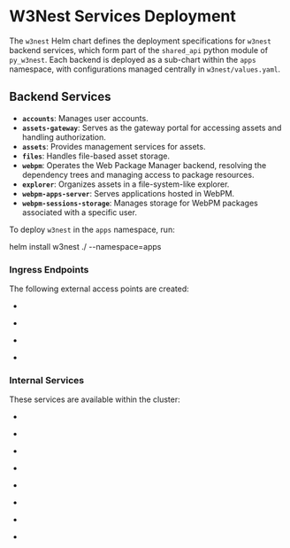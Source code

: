 
# W3Nest Services Deployment

The `w3nest` Helm chart defines the deployment specifications for `w3nest` backend services, which form part of 
the `shared_api` python module of `py_w3nest`. 
Each backend is deployed as a sub-chart within the `apps` namespace, with configurations managed centrally 
in `w3nest/values.yaml`.


## Backend Services

- **`accounts`**: Manages user accounts.
- **`assets-gateway`**: Serves as the gateway portal for accessing assets and handling authorization.
- **`assets`**: Provides management services for assets.
- **`files`**: Handles file-based asset storage.
- **`webpm`**: Operates the Web Package Manager backend, resolving the dependency trees and managing access 
  to package resources.
- **`explorer`**: Organizes assets in a file-system-like explorer.
- **`webpm-apps-server`**: Serves applications hosted in WebPM.
- **`webpm-sessions-storage`**: Manages storage for WebPM packages associated with a specific user.


To deploy `w3nest` in the `apps` namespace, run:

<k8sShell pwd="w3nest">
helm install w3nest ./ --namespace=apps
</k8sShell>

### Ingress Endpoints

The following external access points are created:

*  <ingress namespace="apps" target="accounts"></ingress>

*  <ingress namespace="apps" target="assets-gateway"></ingress>

*  <ingress namespace="apps" target="webpm-sessions-storage"></ingress>

*  <ingress namespace="apps" target="webpm-apps-server"></ingress>

### Internal Services

These services are available within the cluster:

*  <service namespace="apps" target="accounts"></service>

*  <service namespace="apps" target="assets-gateway"></service>

*  <service namespace="apps" target="assets"></service>

*  <service namespace="apps" target="files"></service>

*  <service namespace="apps" target="webpm"></service>

*  <service namespace="apps" target="explorer"></service>

*  <service namespace="apps" target="webpm-apps-server"></service>

*  <service namespace="apps" target="webpm-sessions-storage"></service>
